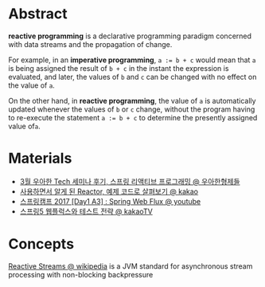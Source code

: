 # Abstract

**reactive programming** is a declarative programming paradigm concerned with data streams and the propagation of change.

For example, in an **imperative programming**, `a := b + c` would mean that `a` is being assigned the result of `b + c` in the instant the expression is evaluated, and later, the values of `b` and `c` can be changed with no effect on the value of `a`.

On the other hand, in **reactive programming**, the value of `a` is automatically updated whenever the values of `b` or `c` change, without the program having to re-execute the statement `a := b + c` to determine the presently assigned value of`a`.

# Materials

* [3월 우아한 Tech 세미나 후기, 스프링 리액티브 프로그래밍 @ 우아한형제들](https://woowabros.github.io/experience/2019/03/18/tech-toby-reactive.html)
* [사용하면서 알게 된 Reactor, 예제 코드로 살펴보기 @ kakao](https://tech.kakao.com/2018/05/29/reactor-programming/)
* [스프링캠프 2017 [Day1 A3] : Spring Web Flux @ youtube](https://www.youtube.com/watch?reload=9&v=2E_1yb8iLKk)
* [스프링5 웹플럭스와 테스트 전략 @ kakaoTV](https://tv.kakao.com/channel/3150758/cliplink/391418995)

# Concepts

[Reactive Streams @ wikipedia](https://en.wikipedia.org/wiki/Reactive_Streams) is a JVM standard for asynchronous stream processing with non-blocking backpressure
